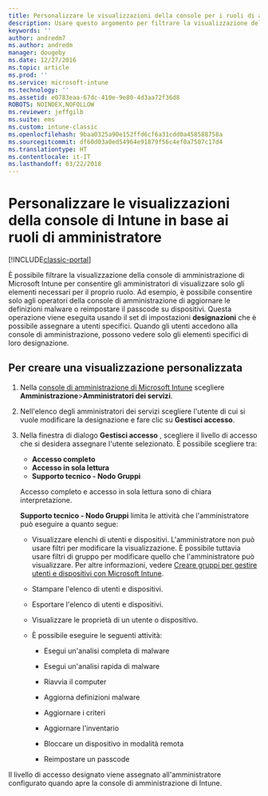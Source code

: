 ```yaml
---
title: Personalizzare le visualizzazioni della console per i ruoli di amministratore
description: Usare questo argomento per filtrare la visualizzazione della console di amministrazione di Intune per consentire agli amministratori di visualizzare solo gli elementi necessari per il proprio ruolo.
keywords: ''
author: andredm7
ms.author: andredm
manager: dougeby
ms.date: 12/27/2016
ms.topic: article
ms.prod: ''
ms.service: microsoft-intune
ms.technology: ''
ms.assetid: e0783eaa-67dc-410e-9e80-4d3aa72f36d8
ROBOTS: NOINDEX,NOFOLLOW
ms.reviewer: jeffgilb
ms.suite: ems
ms.custom: intune-classic
ms.openlocfilehash: 9baa0325a90e152ffd6cf6a31cdd0a458588758a
ms.sourcegitcommit: df60d03a0ed54964e91879f56c4ef0a7507c17d4
ms.translationtype: HT
ms.contentlocale: it-IT
ms.lasthandoff: 03/22/2018
---
```

# <a name="customize-intune-console-views-according-to-admin-roles"></a>Personalizzare le visualizzazioni della console di Intune in base ai ruoli di amministratore

[!INCLUDE[classic-portal](../includes/classic-portal.md)]

È possibile filtrare la visualizzazione della console di amministrazione di Microsoft Intune per consentire gli amministratori di visualizzare solo gli elementi necessari per il proprio ruolo. Ad esempio, è possibile consentire solo agli operatori della console di amministrazione di aggiornare le definizioni malware o reimpostare il passcode su dispositivi. Questa operazione viene eseguita usando il set di impostazioni **designazioni** che è possibile assegnare a utenti specifici. Quando gli utenti accedono alla console di amministrazione, possono vedere solo gli elementi specifici di loro designazione.

## <a name="to-create-a-custom-view"></a>Per creare una visualizzazione personalizzata

1.  Nella [console di amministrazione di Microsoft Intune](https://manage.microsoft.com) scegliere **Amministrazione**&gt;**Amministratori dei servizi**.

2.  Nell'elenco degli amministratori dei servizi scegliere l'utente di cui si vuole modificare la designazione e fare clic su **Gestisci accesso**.

3.  Nella finestra di dialogo **Gestisci accesso** , scegliere il livello di accesso che si desidera assegnare l'utente selezionato. È possibile scegliere tra:

    -   **Accesso completo**
    -   **Accesso in sola lettura**
    -   **Supporto tecnico - Nodo Gruppi**

    Accesso completo e accesso in sola lettura sono di chiara interpretazione. <!--- **Helpdesk - Groups Node** allows users to choose from one of the following designations that provide custom levels of access to the Intune admin console:--->

    **Supporto tecnico - Nodo Gruppi** limita le attività che l'amministratore può eseguire a quanto segue:

    -   Visualizzare elenchi di utenti e dispositivi. L'amministratore non può usare filtri per modificare la visualizzazione. È possibile tuttavia usare filtri di gruppo per modificare quello che l'amministratore può visualizzare. Per altre informazioni, vedere [Creare gruppi per gestire utenti e dispositivi con Microsoft Intune](use-groups-to-manage-users-and-devices-with-microsoft-intune.md).

    -   Stampare l'elenco di utenti e dispositivi.

    -   Esportare l'elenco di utenti e dispositivi.

    -   Visualizzare le proprietà di un utente o dispositivo.

    -   È possibile eseguire le seguenti attività:

        -   Esegui un'analisi completa di malware

        -   Esegui un'analisi rapida di malware

        -   Riavvia il computer

        -   Aggiorna definizioni malware

        -   Aggiornare i criteri

        -   Aggiornare l'inventario

        -   Bloccare un dispositivo in modalità remota

        -   Reimpostare un passcode

Il livello di accesso designato viene assegnato all'amministratore configurato quando apre la console di amministrazione di Intune.
